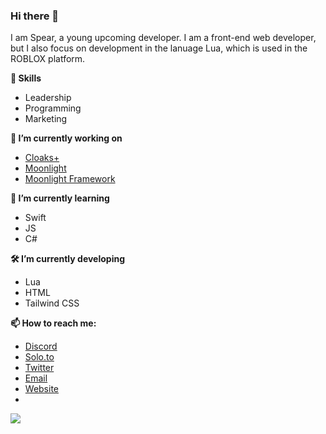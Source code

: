 ### Hi there 👋

I am Spear, a young upcoming developer. I am a front-end web developer, but I also focus on development in the lanuage Lua, which is used in the ROBLOX platform.

**🚀 Skills**
- Leadership
- Programming
- Marketing

**🔭 I’m currently working on**
- <a href="https://cloaksminus.com">Cloaks+</a>
- <a href="https://moonlighthq.net">Moonlight</a>
- <a href="https://github.com/callmehSpear/Moonlight-Framework">Moonlight Framework</a>

**🌱 I’m currently learning**
- Swift
- JS
- C#

**🛠️ I’m currently developing**
- Lua
- HTML
- Tailwind CSS

**📫 How to reach me:**
- <a target="_blank" href="https://discord.com/users/378251417267339264">Discord</a>
- <a target="_blank" href="https://solo.to/spear">Solo.to</a>
- <a target="_blank" href="https://twitter.com/callmehspear">Twitter</a>
- <a target="_blank" href="mailto:callmehspear@gmail.com">Email</a>
- <a target="_blank" href="https://callmehspear.com">Website</a>
- 
<a href="https://callmehspear.com" target="_blank"> <img src="https://discord.c99.nl/widget/theme-1/378251417267339264.png"/></a>
